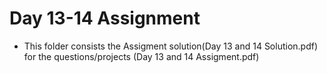 # Day 13-14 Assignment
- This folder consists the Assigment solution(Day 13 and 14 Solution.pdf) for the questions/projects (Day 13 and 14 Assigment.pdf)
